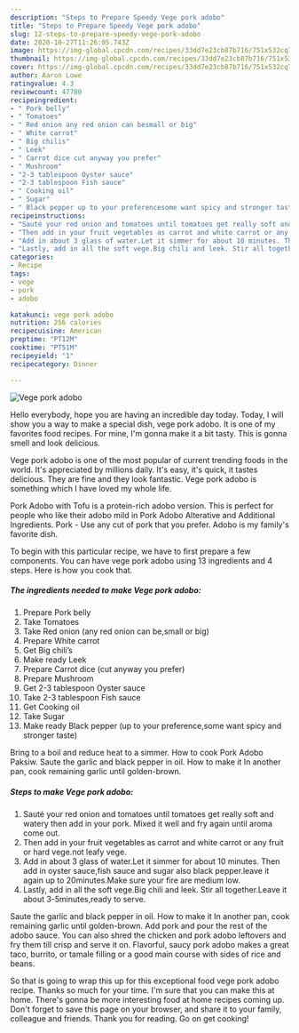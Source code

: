 ```yaml
---
description: "Steps to Prepare Speedy Vege pork adobo"
title: "Steps to Prepare Speedy Vege pork adobo"
slug: 12-steps-to-prepare-speedy-vege-pork-adobo
date: 2020-10-27T11:26:05.743Z
image: https://img-global.cpcdn.com/recipes/33dd7e23cb87b716/751x532cq70/vege-pork-adobo-recipe-main-photo.jpg
thumbnail: https://img-global.cpcdn.com/recipes/33dd7e23cb87b716/751x532cq70/vege-pork-adobo-recipe-main-photo.jpg
cover: https://img-global.cpcdn.com/recipes/33dd7e23cb87b716/751x532cq70/vege-pork-adobo-recipe-main-photo.jpg
author: Aaron Lowe
ratingvalue: 4.3
reviewcount: 47780
recipeingredient:
- " Pork belly"
- " Tomatoes"
- " Red onion any red onion can besmall or big"
- " White carrot"
- " Big chilis"
- " Leek"
- " Carrot dice cut anyway you prefer"
- " Mushroom"
- "2-3 tablespoon Oyster sauce"
- "2-3 tablespoon Fish sauce"
- " Cooking oil"
- " Sugar"
- " Black pepper up to your preferencesome want spicy and stronger taste"
recipeinstructions:
- "Sauté your red onion and tomatoes until tomatoes get really soft and watery then add in your pork. Mixed it well and fry again until aroma come out."
- "Then add in your fruit vegetables as carrot and white carrot or any fruit or hard vege.not leafy vege."
- "Add in about 3 glass of water.Let it simmer for about 10 minutes. Then add in oyster sauce,fish sauce and sugar also black pepper.leave it again up to 20minutes.Make sure your fire are medium low."
- "Lastly, add in all the soft vege.Big chili and leek. Stir all together.Leave it about 3-5minutes,ready to serve."
categories:
- Recipe
tags:
- vege
- pork
- adobo

katakunci: vege pork adobo 
nutrition: 256 calories
recipecuisine: American
preptime: "PT12M"
cooktime: "PT51M"
recipeyield: "1"
recipecategory: Dinner

---
```



![Vege pork adobo](https://img-global.cpcdn.com/recipes/33dd7e23cb87b716/751x532cq70/vege-pork-adobo-recipe-main-photo.jpg)

Hello everybody, hope you are having an incredible day today. Today, I will show you a way to make a special dish, vege pork adobo. It is one of my favorites food recipes. For mine, I'm gonna make it a bit tasty. This is gonna smell and look delicious.

Vege pork adobo is one of the most popular of current trending foods in the world. It's appreciated by millions daily. It's easy, it's quick, it tastes delicious. They are fine and they look fantastic. Vege pork adobo is something which I have loved my whole life.

Pork Adobo with Tofu is a protein-rich adobo version. This is perfect for people who like their adobo mild in Pork Adobo Alterative and Additional Ingredients. Pork - Use any cut of pork that you prefer. Adobo is my family&#39;s favorite dish.


To begin with this particular recipe, we have to first prepare a few components. You can have vege pork adobo using 13 ingredients and 4 steps. Here is how you cook that.

<!--inarticleads1-->

##### The ingredients needed to make Vege pork adobo:

1. Prepare  Pork belly
1. Take  Tomatoes
1. Take  Red onion (any red onion can be,small or big)
1. Prepare  White carrot
1. Get  Big chili’s
1. Make ready  Leek
1. Prepare  Carrot dice (cut anyway you prefer)
1. Prepare  Mushroom
1. Get 2-3 tablespoon Oyster sauce
1. Take 2-3 tablespoon Fish sauce
1. Get  Cooking oil
1. Take  Sugar
1. Make ready  Black pepper (up to your preference,some want spicy and stronger taste)


Bring to a boil and reduce heat to a simmer. How to cook Pork Adobo Paksiw. Saute the garlic and black pepper in oil. How to make it In another pan, cook remaining garlic until golden-brown. 

<!--inarticleads2-->

##### Steps to make Vege pork adobo:

1. Sauté your red onion and tomatoes until tomatoes get really soft and watery then add in your pork. Mixed it well and fry again until aroma come out.
1. Then add in your fruit vegetables as carrot and white carrot or any fruit or hard vege.not leafy vege.
1. Add in about 3 glass of water.Let it simmer for about 10 minutes. Then add in oyster sauce,fish sauce and sugar also black pepper.leave it again up to 20minutes.Make sure your fire are medium low.
1. Lastly, add in all the soft vege.Big chili and leek. Stir all together.Leave it about 3-5minutes,ready to serve.


Saute the garlic and black pepper in oil. How to make it In another pan, cook remaining garlic until golden-brown. Add pork and pour the rest of the adobo sauce. You can also shred the chicken and pork adobo leftovers and fry them till crisp and serve it on. Flavorful, saucy pork adobo makes a great taco, burrito, or tamale filling or a good main course with sides of rice and beans. 

So that is going to wrap this up for this exceptional food vege pork adobo recipe. Thanks so much for your time. I'm sure that you can make this at home. There's gonna be more interesting food at home recipes coming up. Don't forget to save this page on your browser, and share it to your family, colleague and friends. Thank you for reading. Go on get cooking!
